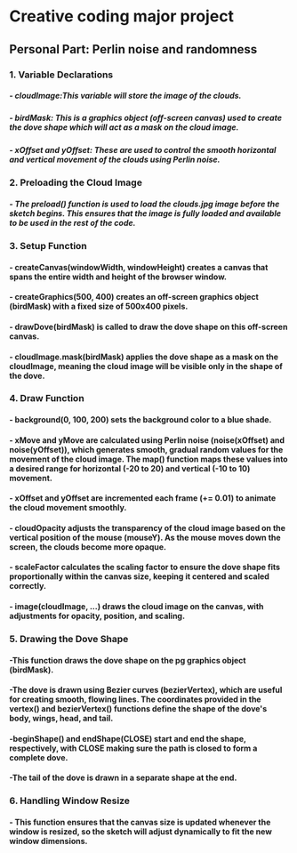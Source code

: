 # Creative coding major project

## Personal Part: Perlin noise and randomness

### 1. Variable Declarations

##### - cloudImage:This variable will store the image of the clouds.
##### - birdMask: This is a graphics object (off-screen canvas) used to create the dove shape which will act as a mask on the cloud image.
##### - xOffset and yOffset: These are used to control the smooth horizontal and vertical movement of the clouds using Perlin noise.

### 2. Preloading the Cloud Image


##### - The preload() function is used to load the clouds.jpg image before the sketch begins. This ensures that the image is fully loaded and available to be used in the rest of the code.

### 3. Setup Function

#### - createCanvas(windowWidth, windowHeight) creates a canvas that spans the entire width and height of the browser window.
#### - createGraphics(500, 400) creates an off-screen graphics object (birdMask) with a fixed size of 500x400 pixels.
#### - drawDove(birdMask) is called to draw the dove shape on this off-screen canvas.
#### - cloudImage.mask(birdMask) applies the dove shape as a mask on the cloudImage, meaning the cloud image will be visible only in the shape of the dove.

### 4. Draw Function

#### - background(0, 100, 200) sets the background color to a blue shade.
#### - xMove and yMove are calculated using Perlin noise (noise(xOffset) and noise(yOffset)), which generates smooth, gradual random values for the movement of the cloud image. The map() function maps these values into a desired range for horizontal (-20 to 20) and vertical (-10 to 10) movement.
#### - xOffset and yOffset are incremented each frame (+= 0.01) to animate the cloud movement smoothly.
#### - cloudOpacity adjusts the transparency of the cloud image based on the vertical position of the mouse (mouseY). As the mouse moves down the screen, the clouds become more opaque.
#### - scaleFactor calculates the scaling factor to ensure the dove shape fits proportionally within the canvas size, keeping it centered and scaled correctly.
#### - image(cloudImage, ...) draws the cloud image on the canvas, with adjustments for opacity, position, and scaling.

### 5. Drawing the Dove Shape

#### -This function draws the dove shape on the pg graphics object (birdMask).
#### -The dove is drawn using Bezier curves (bezierVertex), which are useful for creating smooth, flowing lines. The coordinates provided in the vertex() and bezierVertex() functions define the shape of the dove's body, wings, head, and tail.
#### -beginShape() and endShape(CLOSE) start and end the shape, respectively, with CLOSE making sure the path is closed to form a complete dove.
#### -The tail of the dove is drawn in a separate shape at the end.

### 6. Handling Window Resize

#### - This function ensures that the canvas size is updated whenever the window is resized, so the sketch will adjust dynamically to fit the new window dimensions.

